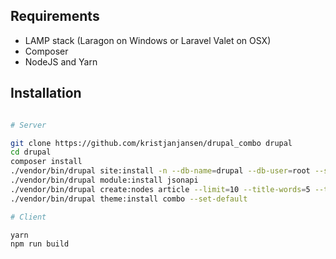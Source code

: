 ## Requirements

* LAMP stack (Laragon on Windows or Laravel Valet on OSX)
* Composer
* NodeJS and Yarn 

## Installation

```sh

# Server

git clone https://github.com/kristjanjansen/drupal_combo drupal
cd drupal
composer install
./vendor/bin/drupal site:install -n --db-name=drupal --db-user=root --site-name=drupal --site-mail=drupal@drupal.com --account-name=drupal --account-mail=drupal@drupal.com --account-pass=drupal --force standard
./vendor/bin/drupal module:install jsonapi
./vendor/bin/drupal create:nodes article --limit=10 --title-words=5 --time-range=now
./vendor/bin/drupal theme:install combo --set-default

# Client

yarn
npm run build
```